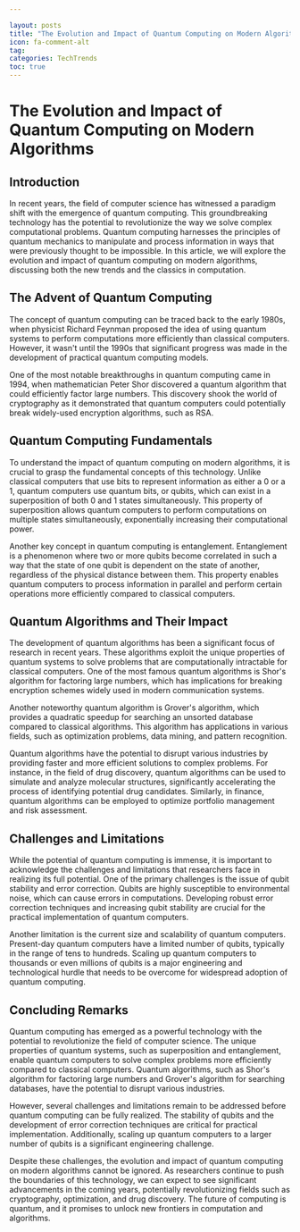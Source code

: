 ```yaml
---

layout: posts
title: "The Evolution and Impact of Quantum Computing on Modern Algorithms"
icon: fa-comment-alt
tag:      
categories: TechTrends
toc: true
---
```




# The Evolution and Impact of Quantum Computing on Modern Algorithms

## Introduction

In recent years, the field of computer science has witnessed a paradigm shift with the emergence of quantum computing. This groundbreaking technology has the potential to revolutionize the way we solve complex computational problems. Quantum computing harnesses the principles of quantum mechanics to manipulate and process information in ways that were previously thought to be impossible. In this article, we will explore the evolution and impact of quantum computing on modern algorithms, discussing both the new trends and the classics in computation.

## The Advent of Quantum Computing

The concept of quantum computing can be traced back to the early 1980s, when physicist Richard Feynman proposed the idea of using quantum systems to perform computations more efficiently than classical computers. However, it wasn't until the 1990s that significant progress was made in the development of practical quantum computing models.

One of the most notable breakthroughs in quantum computing came in 1994, when mathematician Peter Shor discovered a quantum algorithm that could efficiently factor large numbers. This discovery shook the world of cryptography as it demonstrated that quantum computers could potentially break widely-used encryption algorithms, such as RSA.

## Quantum Computing Fundamentals

To understand the impact of quantum computing on modern algorithms, it is crucial to grasp the fundamental concepts of this technology. Unlike classical computers that use bits to represent information as either a 0 or a 1, quantum computers use quantum bits, or qubits, which can exist in a superposition of both 0 and 1 states simultaneously. This property of superposition allows quantum computers to perform computations on multiple states simultaneously, exponentially increasing their computational power.

Another key concept in quantum computing is entanglement. Entanglement is a phenomenon where two or more qubits become correlated in such a way that the state of one qubit is dependent on the state of another, regardless of the physical distance between them. This property enables quantum computers to process information in parallel and perform certain operations more efficiently compared to classical computers.

## Quantum Algorithms and Their Impact

The development of quantum algorithms has been a significant focus of research in recent years. These algorithms exploit the unique properties of quantum systems to solve problems that are computationally intractable for classical computers. One of the most famous quantum algorithms is Shor's algorithm for factoring large numbers, which has implications for breaking encryption schemes widely used in modern communication systems.

Another noteworthy quantum algorithm is Grover's algorithm, which provides a quadratic speedup for searching an unsorted database compared to classical algorithms. This algorithm has applications in various fields, such as optimization problems, data mining, and pattern recognition.

Quantum algorithms have the potential to disrupt various industries by providing faster and more efficient solutions to complex problems. For instance, in the field of drug discovery, quantum algorithms can be used to simulate and analyze molecular structures, significantly accelerating the process of identifying potential drug candidates. Similarly, in finance, quantum algorithms can be employed to optimize portfolio management and risk assessment.

## Challenges and Limitations

While the potential of quantum computing is immense, it is important to acknowledge the challenges and limitations that researchers face in realizing its full potential. One of the primary challenges is the issue of qubit stability and error correction. Qubits are highly susceptible to environmental noise, which can cause errors in computations. Developing robust error correction techniques and increasing qubit stability are crucial for the practical implementation of quantum computers.

Another limitation is the current size and scalability of quantum computers. Present-day quantum computers have a limited number of qubits, typically in the range of tens to hundreds. Scaling up quantum computers to thousands or even millions of qubits is a major engineering and technological hurdle that needs to be overcome for widespread adoption of quantum computing.

## Concluding Remarks

Quantum computing has emerged as a powerful technology with the potential to revolutionize the field of computer science. The unique properties of quantum systems, such as superposition and entanglement, enable quantum computers to solve complex problems more efficiently compared to classical computers. Quantum algorithms, such as Shor's algorithm for factoring large numbers and Grover's algorithm for searching databases, have the potential to disrupt various industries.

However, several challenges and limitations remain to be addressed before quantum computing can be fully realized. The stability of qubits and the development of error correction techniques are critical for practical implementation. Additionally, scaling up quantum computers to a larger number of qubits is a significant engineering challenge.

Despite these challenges, the evolution and impact of quantum computing on modern algorithms cannot be ignored. As researchers continue to push the boundaries of this technology, we can expect to see significant advancements in the coming years, potentially revolutionizing fields such as cryptography, optimization, and drug discovery. The future of computing is quantum, and it promises to unlock new frontiers in computation and algorithms.